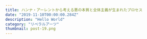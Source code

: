 ```yaml
---
title: ハンナ・アーレントから考える悪の本質と全体主義が生まれたプロセス
date: "2019-11-10T00:00:00.284Z"
description: "Hello World"
category: "リベラルアーツ"
thumbnail: post-19.png
---
```

